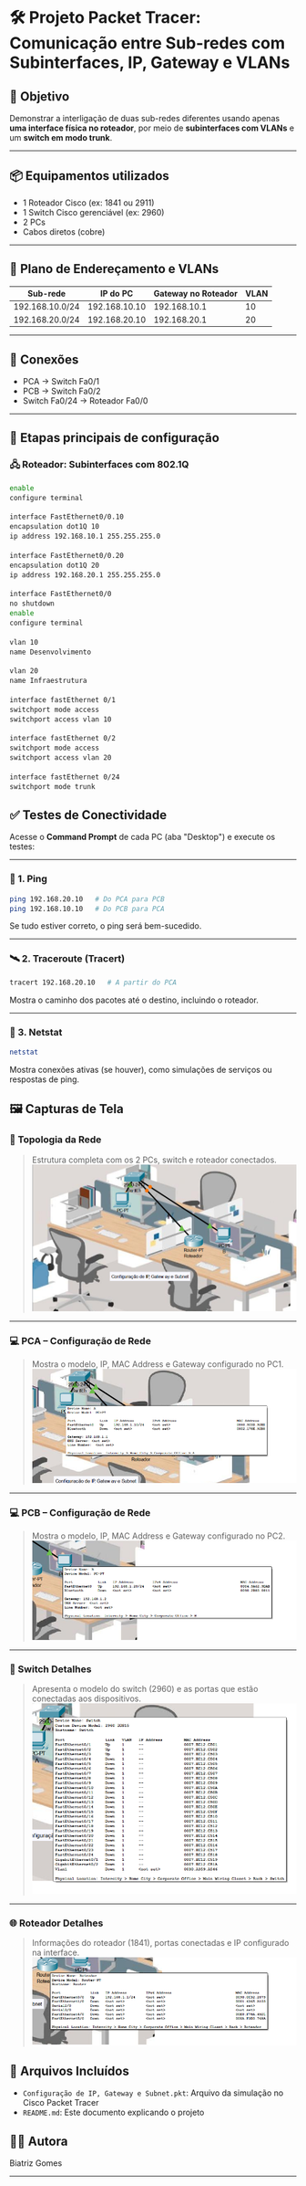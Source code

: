 # 🛠️ Projeto Packet Tracer: Comunicação entre Sub-redes com Subinterfaces, IP,  Gateway e VLANs

## 🎯 Objetivo

Demonstrar a interligação de duas sub-redes diferentes usando apenas **uma interface física no roteador**, por meio de **subinterfaces com VLANs** e um **switch em modo trunk**.

---

## 📦 Equipamentos utilizados

- 1 Roteador Cisco (ex: 1841 ou 2911)
- 1 Switch Cisco gerenciável (ex: 2960)
- 2 PCs
- Cabos diretos (cobre)

---

## 🧱 Plano de Endereçamento e VLANs

| Sub-rede         | IP do PC        | Gateway no Roteador | VLAN |
|------------------|-----------------|----------------------|------|
| 192.168.10.0/24  | 192.168.10.10   | 192.168.10.1         | 10   |
| 192.168.20.0/24  | 192.168.20.10   | 192.168.20.1         | 20   |

---

## 🔌 Conexões

- PCA → Switch Fa0/1  
- PCB → Switch Fa0/2  
- Switch Fa0/24 → Roteador Fa0/0  

---

## 🔧 Etapas principais de configuração

### 🖧 Roteador: Subinterfaces com 802.1Q

```bash
enable
configure terminal

interface FastEthernet0/0.10
encapsulation dot1Q 10
ip address 192.168.10.1 255.255.255.0

interface FastEthernet0/0.20
encapsulation dot1Q 20
ip address 192.168.20.1 255.255.255.0

interface FastEthernet0/0
no shutdown
enable
configure terminal

vlan 10
name Desenvolvimento

vlan 20
name Infraestrutura

interface fastEthernet 0/1
switchport mode access
switchport access vlan 10

interface fastEthernet 0/2
switchport mode access
switchport access vlan 20

interface fastEthernet 0/24
switchport mode trunk

```

## ✅ Testes de Conectividade

Acesse o **Command Prompt** de cada PC (aba "Desktop") e execute os testes:

---

### 🔁 1. Ping

```bash
ping 192.168.20.10   # Do PCA para PCB
ping 192.168.10.10   # Do PCB para PCA
```
Se tudo estiver correto, o ping será bem-sucedido.

---

### 🛰️ 2. Traceroute (Tracert)
```bash
tracert 192.168.20.10   # A partir do PCA
```
Mostra o caminho dos pacotes até o destino, incluindo o roteador.

---

### 📡 3. Netstat
```bash
netstat
```
Mostra conexões ativas (se houver), como simulações de serviços ou respostas de ping.


## 🖼️ Capturas de Tela

### 🔌 Topologia da Rede
> Estrutura completa com os 2 PCs, switch e roteador conectados.
![Topologia da Rede](https://raw.githubusercontent.com/DurezahGeek/IP-Gateway/refs/heads/main/src1/1.png)

---

### 💻 PCA – Configuração de Rede
> Mostra o modelo, IP, MAC Address e Gateway configurado no PC1.
![PC1 Detalhes](https://raw.githubusercontent.com/DurezahGeek/IP-Gateway/refs/heads/main/src1/6.png)

---

### 💻 PCB – Configuração de Rede
> Mostra o modelo, IP, MAC Address e Gateway configurado no PC2.
![PC2 Detalhes](https://raw.githubusercontent.com/DurezahGeek/IP-Gateway/refs/heads/main/src1/bbb.png)

---

### 📶 Switch Detalhes
> Apresenta o modelo do switch (2960) e as portas que estão conectadas aos dispositivos.
![Switch Detalhes](https://raw.githubusercontent.com/DurezahGeek/IP-Gateway/refs/heads/main/src1/S.png)

---

### 🌐 Roteador Detalhes
> Informações do roteador (1841), portas conectadas e IP configurado na interface.
![Roteador Detalhes](https://raw.githubusercontent.com/DurezahGeek/IP-Gateway/refs/heads/main/src1/4.png)


## 📂 Arquivos Incluídos

- `Configuração de IP, Gateway e Subnet.pkt`: Arquivo da simulação no Cisco Packet Tracer
- `README.md`: Este documento explicando o projeto

## 👩‍💻 Autora

Biatriz Gomes

---
